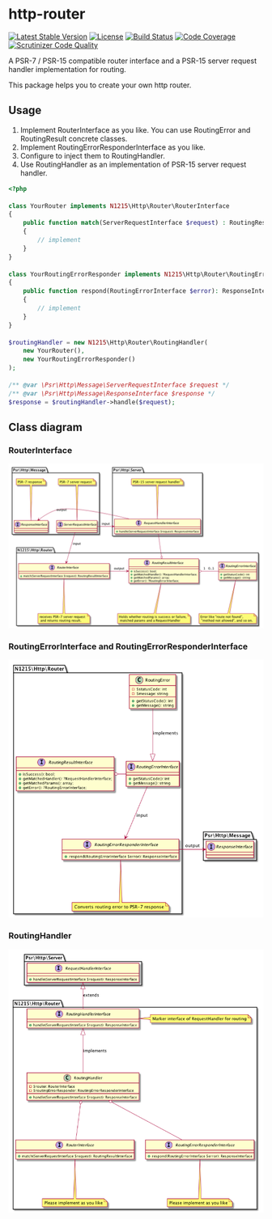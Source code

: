 # http-router

[![Latest Stable Version](https://poser.pugx.org/n1215/http-router/v/stable)](https://packagist.org/packages/n1215/http-router)
[![License](https://poser.pugx.org/n1215/http-router/license)](https://packagist.org/packages/n1215/http-router)
[![Build Status](https://scrutinizer-ci.com/g/n1215/http-router/badges/build.png?b=master)](https://scrutinizer-ci.com/g/n1215/http-router/build-status/master)
[![Code Coverage](https://scrutinizer-ci.com/g/n1215/http-router/badges/coverage.png?b=master)](https://scrutinizer-ci.com/g/n1215/http-router/?branch=master)
[![Scrutinizer Code Quality](https://scrutinizer-ci.com/g/n1215/http-router/badges/quality-score.png?b=master)](https://scrutinizer-ci.com/g/n1215/http-router/?branch=master)

A PSR-7 / PSR-15 compatible router interface and a PSR-15 server request handler implementation for routing.

This package helps you to create your own http router.

## Usage
1. Implement RouterInterface as you like. You can use RoutingError and RoutingResult concrete classes.
2. Implement RoutingErrorResponderInterface as you like.
3. Configure to inject them to RoutingHandler.
4. Use RoutingHandler as an implementation of PSR-15 server request handler.


```php
<?php

class YourRouter implements N1215\Http\Router\RouterInterface
{
    public function match(ServerRequestInterface $request) : RoutingResultInterface
    {
        // implement
    }
}

class YourRoutingErrorResponder implements N1215\Http\Router\RoutingErrorResponderInterface
{
    public function respond(RoutingErrorInterface $error): ResponseInterface
    {
        // implement
    }
}

$routingHandler = new N1215\Http\Router\RoutingHandler(
    new YourRouter(),
    new YourRoutingErrorResponder()
);

/** @var \Psr\Http\Message\ServerRequestInterface $request */
/** @var \Psr\Http\Message\ResponseInterface $response */
$response = $routingHandler->handle($request);

```

## Class diagram

### RouterInterface
![router](doc/router.png)

### RoutingErrorInterface and RoutingErrorResponderInterface
![routing-error](doc/routing-error.png)

### RoutingHandler
![routing-handler](doc/routing-handler.png)
